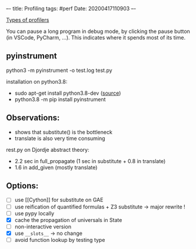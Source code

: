 –-
title: Profiling
tags: #perf
Date: 20200417110903
–-

[Types of profilers](https://blog.blackfire.io/profiling-101-for-python-developers-the-many-types-of-profilers-2-6.html)

You can pause a long program in debug mode, by clicking the pause button (in VSCode, PyCharm, …).  This indicates where it spends most of its time.

## pyinstrument
python3 -m pyinstrument -o test.log test.py

installation on python3.8:
* sudo apt-get install python3.8-dev ([source](https://stackoverflow.com/questions/21530577/fatal-error-python-h-no-such-file-or-directory))
* python3.8 -m pip install pyinstrument

## Observations:
* shows that substitute() is the bottleneck
* translate is also very time consuming

rest.py on Djordje abstract theory:
* 2.2 sec in full_propagate (1 sec in substitute + 0.8 in translate)
* 1.6 in add_given (mostly translate)


## Options:
- [ ] use [[Cython]] for substitute on GAE
- [ ] use reification of quantified formulas + Z3 substitute → major rewrite !
- [ ] use pypy locally
- [x] cache the propagation of universals in State
- [ ] non-interactive version
- [x] use `__slots__` → no change
- [ ] avoid function lookup by testing type